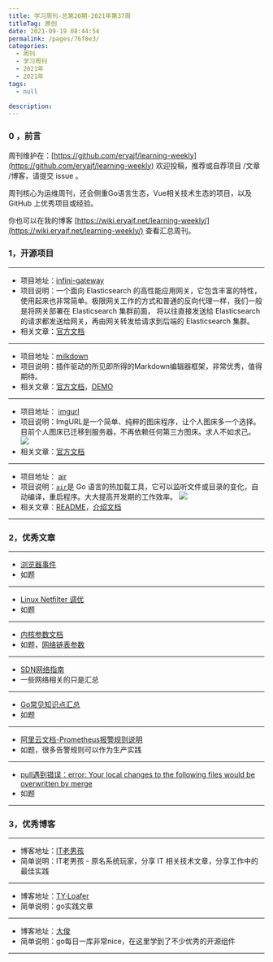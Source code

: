 ```yaml
---
title: 学习周刊-总第20期-2021年第37周
titleTag: 原创
date: 2021-09-19 08:44:54
permalink: /pages/76f8e3/
categories:
  - 周刊
  - 学习周刊
  - 2021年
  - 2021年
tags:
  - null

description:
---
```


### 0 ，前言

周刊维护在：[https://github.com/eryajf/learning-weekly](https://github.com/eryajf/learning-weekly)  欢迎投稿，推荐或自荐项目 /文章 /博客，请提交 issue 。

周刊核心为运维周刊，还会侧重Go语言生态，Vue相关技术生态的项目，以及 GitHub 上优秀项目或经验。

你也可以在我的博客 [https://wiki.eryajf.net/learning-weekly/](https://wiki.eryajf.net/learning-weekly/) 查看汇总周刊。

### **1，开源项目**

------

- 项目地址：[infini-gateway](https://github.com/medcl/infini-gateway)
- 项目说明：一个面向 Elasticsearch 的高性能应用网关，它包含丰富的特性，使用起来也非常简单。极限网关工作的方式和普通的反向代理一样，我们一般是将网关部署在 Elasticsearch 集群前面， 将以往直接发送给 Elasticsearch 的请求都发送给网关，再由网关转发给请求到后端的 Elasticsearch 集群。
- 相关文章：[官方文档](http://xn--d6q905cs0q16u.com/)

---

- 项目地址：[milkdown](https://github.com/Saul-Mirone/milkdown)
- 项目说明：插件驱动的所见即所得的Markdown编辑器框架，非常优秀，值得期待。
- 相关文章：[官方文档](https://milkdown.dev/#/zh-hans/getting-started)，[DEMO](https://milkdown.dev/#/zh-hans/online-demo)

---

- 项目地址： [imgurl](https://github.com/helloxz/imgurl)
- 项目说明：ImgURL是一个简单、纯粹的图床程序，让个人图床多一个选择。目前个人图床已迁移到服务器，不再依赖任何第三方图床。求人不如求己。
 ![](http://t.eryajf.net/imgs/2021/09/bf4d10d8bbee1528.png)
- 相关文章：[官方文档](https://www.yuque.com/helloz/imgurl-pro/introduction)

---

- 项目地址：  [air](https://github.com/cosmtrek/air)
- 项目说明：[`air`](https://darjun.github.io/2020/09/27/godailylib/air/github.com/cosmtrek/air)是 Go 语言的热加载工具，它可以监听文件或目录的变化，自动编译，重启程序。大大提高开发期的工作效率。
   ![](http://t.eryajf.net/imgs/2021/09/3ca3b372aedbd12d.png)
- 相关文章：[README](https://github.com/cosmtrek/air/blob/master/README.md)，[介绍文档](https://darjun.github.io/2020/09/27/godailylib/air/)

------

### **2，优秀文章**

------

-  [浏览器事件](https://www.cnblogs.com/WindrunnerMax/p/12737298.html)
- 如题

----

-  [Linux Netfilter 调优](https://www.xtplayer.cn/linux/netfilter/linux-netfilter-optimization/#%E6%9C%80%E5%A4%A7%E8%BF%9E%E6%8E%A5%E8%B7%9F%E8%B8%AA%E6%95%B0)
- 如题

---

-  [内核参数文档](https://www.kernel.org/doc/Documentation/)
-  如题，[网络链表参数](https://www.kernel.org/doc/Documentation/networking/nf_conntrack-sysctl.txt)

---

-  [SDN网络指南](https://feisky.gitbooks.io/sdn/content/)
-  一些网络相关的只是汇总

---

- [Go常见知识点汇总](https://clodfisher.github.io/2019/02/GoKnowlePoint/)
- 如题

---

- [阿里云文档-Prometheus报警规则说明](https://help.aliyun.com/document_detail/176180.html)
- 如题，很多告警规则可以作为生产实践

---

- [pull遇到错误：error: Your local changes to the following files would be overwritten by merge](https://blog.csdn.net/nakiri_arisu/article/details/80259531)
- 如题

------

### **3，优秀博客**

------

- 博客地址：[IT老男孩](https://www.xtplayer.cn/)
- 简单说明：IT老男孩 - 原名系统玩家，分享 IT 相关技术文章，分享工作中的最佳实践

----

- 博客地址：[TY·Loafer](https://tyloafer.github.io/)
- 简单说明：go实践文章

---

- 博客地址：[大俊](https://darjun.github.io/)
- 简单说明：go每日一库非常nice，在这里学到了不少优秀的开源组件

------